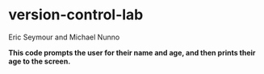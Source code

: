 # version-control-lab
Eric Seymour and Michael Nunno

**This code prompts the user for their name and age, and then prints their age to the screen.**
